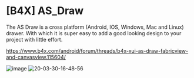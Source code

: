 # [B4X] AS_Draw
The AS Draw is a cross platform (Android, IOS, Windows, Mac and Linux) drawer. With which it is super easy to add a good looking design to your project with little effort.

https://www.b4x.com/android/forum/threads/b4x-xui-as-draw-fabricview-and-canvasview.115604/

![image](https://github.com/StolteX/AS_Draw/assets/79589469/57685d69-d489-483f-82fb-2df399593d11)
![20-03-30-16-48-56](https://github.com/StolteX/AS_Draw/assets/79589469/99b847fa-b07c-4e53-9000-1855e42bff24)
